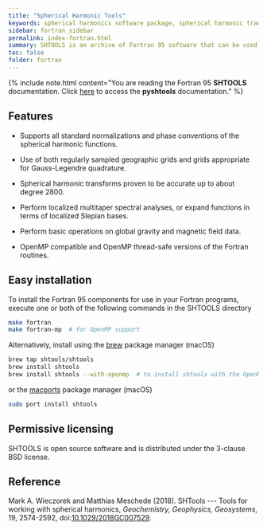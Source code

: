 ```yaml
---
title: "Spherical Harmonic Tools"
keywords: spherical harmonics software package, spherical harmonic transform, legendre functions, multitaper spectral analysis, Slepian functions, fortran, Python, gravity, magnetic field
sidebar: fortran_sidebar
permalink: index-fortran.html
summary: SHTOOLS is an archive of Fortran 95 software that can be used to perform spherical harmonic transforms, multitaper spectral analyses, expansions of functions into Slepian bases, and standard operations on global gravitational and magnetic field data.
toc: false
folder: fortran
---
```


{% include note.html content="You are reading the Fortran 95 **SHTOOLS** documentation. Click [here](index.html) to access the **pyshtools** documentation." %}

## Features

* Supports all standard normalizations and phase conventions of the spherical harmonic functions.

* Use of both regularly sampled geographic grids and grids appropriate for Gauss-Legendre quadrature.

* Spherical harmonic transforms proven to be accurate up to about degree 2800.

* Perform localized multitaper spectral analyses, or expand functions in terms of localized Slepian bases.

* Perform basic operations on global gravity and magnetic field data.

* OpenMP compatible and OpenMP thread-safe versions of the Fortran routines.

## Easy installation

To install the Fortran 95 components for use in your Fortran programs, execute one or both of the following commands in the SHTOOLS directory

```bash
make fortran
make fortran-mp  # for OpenMP support
```

Alternatively, install using the [brew](http://brew.sh/) package manager (macOS)

```bash
brew tap shtools/shtools
brew install shtools
brew install shtools --with-openmp  # to install shtools with the OpenMP components.
```

or the [macports](https://www.macports.org/) package manager (macOS)
```bash
sudo port install shtools
```

## Permissive licensing

SHTOOLS is open source software and is distributed under the 3-clause BSD license.

## Reference

Mark A. Wieczorek and Matthias Meschede (2018). SHTools --- Tools for working with spherical harmonics, *Geochemistry, Geophysics, Geosystems*, 19, 2574-2592, doi:[10.1029/2018GC007529](https://doi.org/10.1029/2018GC007529).
